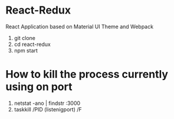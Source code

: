 # React-Redux
React Application based on Material UI Theme and Webpack
1. git clone
2. cd react-redux
3. npm start


# How to kill the process currently using on port 

1. netstat -ano | findstr :3000
2. taskkill /PID (listenigport) /F